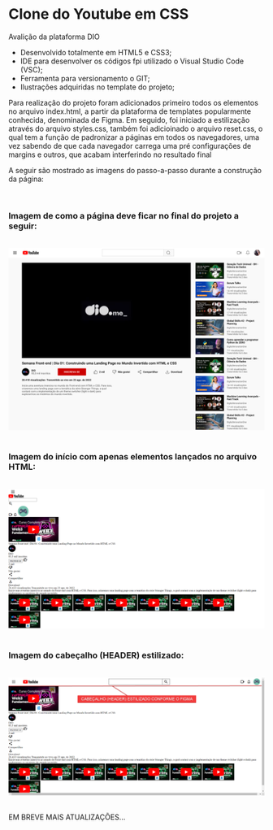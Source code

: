 # Clone do Youtube em CSS

Avalição da plataforma DIO

* Desenvolvido totalmente em HTML5 e CSS3;
* IDE para desenvolver os códigos fpi utilizado o Visual Studio Code (VSC);
* Ferramenta para versionamento o GIT;
* Ilustrações adquiridas no template do projeto;

<p>Para realização do projeto foram adicionados primeiro todos os elementos no arquivo index.html, a partir da plataforma de templates popularmente conhecida, denominada de Figma.
Em seguido, foi iniciado a estilização através do arquivo styles.css, também foi adicioinado o arquivo reset.css, o qual tem a função de padronizar a páginas em todos os navegadores, uma vez sabendo de que cada navegador carrega uma pré configurações de margins e outros, que acabam interferindo no resultado final</p>

<p>A seguir são mostrado as imagens do passo-a-passo durante a construção da página:</p>

</br>

<div>
  <h3>Imagem de como a página deve ficar no final do projeto a seguir:</h3>
</div>
</br>
<div align="center">
  <img src="https://github.com/mateuslph/clone-youtube-dio/blob/main/imgs/desafio-proposto-dio.png"></img>
</div>
</br>
<div>
  <h3>Imagem do início com apenas elementos lançados no arquivo HTML:</h3>
</div>
</br>
<div align="center">
  <img src="https://github.com/mateuslph/clone-youtube-dio/blob/main/imgs/clone-youtube-so-html.png"></img>
</div>
</br>
<div>
  <h3>Imagem do cabeçalho (HEADER) estilizado:</h3>
</div>
</br>
<div align="center">
  <img src="https://github.com/mateuslph/clone-youtube-dio/blob/main/imgs/clone-youtube-cabecalho-estilizado.png"></img>
</div>

</br>

<p>EM BREVE MAIS ATUALIZAÇÕES...</p>
